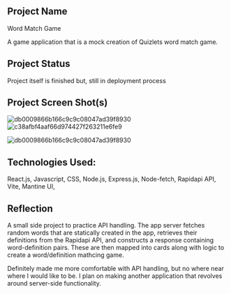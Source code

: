 ## Project Name
Word Match Game

A game application that is a mock creation of Quizlets word match game. 

## Project Status
Project itself is finished but, still in deployment process

## Project Screen Shot(s)   
![db0009866b166c9c9c08047ad39f8930](https://github.com/nickdibartolo1/Word-Match-Game/assets/107448423/fbd6969b-21dd-4731-b40e-39026667cbb4)
![c38afbf4aaf66d974427f263211e6fe9](https://github.com/nickdibartolo1/Word-Match-Game/assets/107448423/e33c2baa-1028-4418-ac0e-7df2dbdbc445)


![db0009866b166c9c9c08047ad39f8930](https://github.com/nickdibartolo1/Word-Match-Game/assets/107448423/d6fa4e4e-6e76-4372-9c38-7910ee765f2e)

## Technologies Used:
React.js,
Javascript,
CSS,
Node.js,
Express.js,
Node-fetch,
Rapidapi API,
Vite,
Mantine UI,


## Reflection

 A small side project to practice API handling. The app server fetches random words that are statically created in the app, retrieves their definitions from the Rapidapi API, and constructs a response containing word-definition pairs.
 These are then mapped into cards along with logic to create a word/definition mathcing game.

 Definitely made me more comfortable with API handling, but no where near where I would like to be. I plan on making another application that revolves around server-side functionality. 
